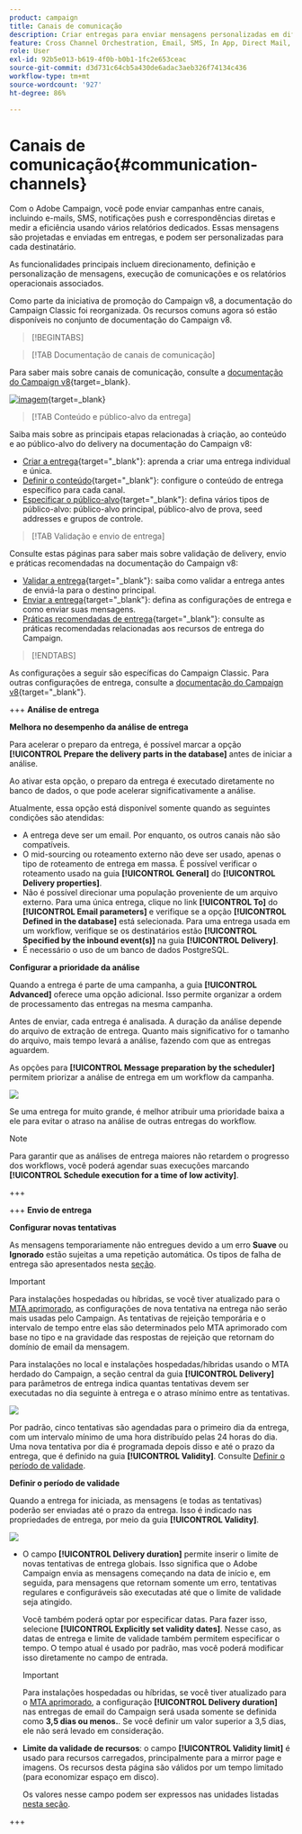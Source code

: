 ```yaml
---
product: campaign
title: Canais de comunicação
description: Criar entregas para enviar mensagens personalizadas em diferentes canais
feature: Cross Channel Orchestration, Email, SMS, In App, Direct Mail, Push
role: User
exl-id: 92b5e013-b619-4f0b-b0b1-1fc2e653ceac
source-git-commit: d3d731c64cb5a430de6adac3aeb326f74134c436
workflow-type: tm+mt
source-wordcount: '927'
ht-degree: 86%

---
```


# Canais de comunicação{#communication-channels}

Com o Adobe Campaign, você pode enviar campanhas entre canais, incluindo e-mails, SMS, notificações push e correspondências diretas e medir a eficiência usando vários relatórios dedicados. Essas mensagens são projetadas e enviadas em entregas, e podem ser personalizadas para cada destinatário.

As funcionalidades principais incluem direcionamento, definição e personalização de mensagens, execução de comunicações e os relatórios operacionais associados.

Como parte da iniciativa de promoção do Campaign v8, a documentação do Campaign Classic foi reorganizada. Os recursos comuns agora só estão disponíveis no conjunto de documentação do Campaign v8.



>[!BEGINTABS]

>[!TAB Documentação de canais de comunicação]

Para saber mais sobre canais de comunicação, consulte a [documentação do Campaign v8](https://experienceleague.adobe.com/docs/campaign/campaign-v8/send/gs-message.html){target=_blank}.


[![imagem](../../assets/do-not-localize/learn-more-button.svg)](https://experienceleague.adobe.com/docs/campaign/campaign-v8/send/gs-message.html){target=_blank}


>[!TAB Conteúdo e público-alvo da entrega]

Saiba mais sobre as principais etapas relacionadas à criação, ao conteúdo e ao público-alvo do delivery na documentação do Campaign v8:

* [Criar a entrega](https://experienceleague.adobe.com/docs/campaign/campaign-v8/send/create-message.html?lang=pt-BR#create-the-delivery){target="_blank"}: aprenda a criar uma entrega individual e única.
* [Definir o conteúdo](https://experienceleague.adobe.com/docs/campaign/campaign-v8/send/create-message.html?lang=pt-BR#content-of-the-delivery){target="_blank"}: configure o conteúdo de entrega específico para cada canal.
* [Especificar o público-alvo](https://experienceleague.adobe.com/docs/campaign/campaign-v8/send/create-message.html?lang=pt-BR#target-population){target="_blank"}: defina vários tipos de público-alvo: público-alvo principal, público-alvo de prova, seed addresses e grupos de controle.


>[!TAB Validação e envio de entrega]

Consulte estas páginas para saber mais sobre validação de delivery, envio e práticas recomendadas na documentação do Campaign v8:

* [Validar a entrega](https://experienceleague.adobe.com/docs/campaign/campaign-v8/send/create-message.html?lang=pt-BR#validate-the-delivery){target="_blank"}: saiba como validar a entrega antes de enviá-la para o destino principal.
* [Enviar a entrega](https://experienceleague.adobe.com/docs/campaign/campaign-v8/send/create-message.html?lang=pt-BR#configuring-and-sending-the-delivery){target="_blank"}: defina as configurações de entrega e como enviar suas mensagens.
* [Práticas recomendadas de entrega](https://experienceleague.adobe.com/docs/campaign/campaign-v8/send/delivery-best-practices.html?lang=pt-BR){target="_blank"}: consulte as práticas recomendadas relacionadas aos recursos de entrega do Campaign.

>[!ENDTABS]

As configurações a seguir são específicas do Campaign Classic. Para outras configurações de entrega, consulte a [documentação do Campaign v8](https://experienceleague.adobe.com/docs/campaign/campaign-v8/send/gs-message.html){target="_blank"}.

+++ **Análise de entrega**

**Melhora no desempenho da análise de entrega**

Para acelerar o preparo da entrega, é possível marcar a opção **[!UICONTROL Prepare the delivery parts in the database]** antes de iniciar a análise.

Ao ativar esta opção, o preparo da entrega é executado diretamente no banco de dados, o que pode acelerar significativamente a análise.

Atualmente, essa opção está disponível somente quando as seguintes condições são atendidas:

* A entrega deve ser um email. Por enquanto, os outros canais não são compatíveis.
* O mid-sourcing ou roteamento externo não deve ser usado, apenas o tipo de roteamento de entrega em massa. É possível verificar o roteamento usado na guia **[!UICONTROL General]** do **[!UICONTROL Delivery properties]**.
* Não é possível direcionar uma população proveniente de um arquivo externo. Para uma única entrega, clique no link **[!UICONTROL To]** do **[!UICONTROL Email parameters]** e verifique se a opção **[!UICONTROL Defined in the database]** está selecionada. Para uma entrega usada em um workflow, verifique se os destinatários estão **[!UICONTROL Specified by the inbound event(s)]** na guia **[!UICONTROL Delivery]**.
* É necessário o uso de um banco de dados PostgreSQL.

**Configurar a prioridade da análise**

Quando a entrega é parte de uma campanha, a guia **[!UICONTROL Advanced]** oferece uma opção adicional. Isso permite organizar a ordem de processamento das entregas na mesma campanha.

Antes de enviar, cada entrega é analisada. A duração da análise depende do arquivo de extração de entrega. Quanto mais significativo for o tamanho do arquivo, mais tempo levará a análise, fazendo com que as entregas aguardem.

As opções para **[!UICONTROL Message preparation by the scheduler]** permitem priorizar a análise de entrega em um workflow da campanha.

![](assets/delivery_analysis_priority.png)

Se uma entrega for muito grande, é melhor atribuir uma prioridade baixa a ele para evitar o atraso na análise de outras entregas do workflow.

>[!NOTE]
>
>Para garantir que as análises de entrega maiores não retardem o progresso dos workflows, você poderá agendar suas execuções marcando **[!UICONTROL Schedule execution for a time of low activity]**.

+++

+++ **Envio de entrega**

**Configurar novas tentativas**

As mensagens temporariamente não entregues devido a um erro **Suave** ou **Ignorado** estão sujeitas a uma repetição automática. Os tipos de falha de entrega são apresentados nesta [seção](understanding-delivery-failures.md#delivery-failure-types-and-reasons).

>[!IMPORTANT]
>
>Para instalações hospedadas ou híbridas, se você tiver atualizado para o [MTA aprimorado](sending-with-enhanced-mta.md), as configurações de nova tentativa na entrega não serão mais usadas pelo Campaign. As tentativas de rejeição temporária e o intervalo de tempo entre elas são determinados pelo MTA aprimorado com base no tipo e na gravidade das respostas de rejeição que retornam do domínio de email da mensagem.

Para instalações no local e instalações hospedadas/híbridas usando o MTA herdado do Campaign, a seção central da guia **[!UICONTROL Delivery]** para parâmetros de entrega indica quantas tentativas devem ser executadas no dia seguinte à entrega e o atraso mínimo entre as tentativas.

![](assets/s_ncs_user_wizard_retry_param.png)

Por padrão, cinco tentativas são agendadas para o primeiro dia da entrega, com um intervalo mínimo de uma hora distribuído pelas 24 horas do dia. Uma nova tentativa por dia é programada depois disso e até o prazo da entrega, que é definido na guia **[!UICONTROL Validity]**. Consulte [Definir o período de validade](#defining-validity-period).

**Definir o período de validade**

Quando a entrega for iniciada, as mensagens (e todas as tentativas) poderão ser enviadas até o prazo da entrega. Isso é indicado nas propriedades de entrega, por meio da guia **[!UICONTROL Validity]**.

![](assets/s_ncs_user_email_del_valid_period.png)

* O campo **[!UICONTROL Delivery duration]** permite inserir o limite de novas tentativas de entrega globais. Isso significa que o Adobe Campaign envia as mensagens começando na data de início e, em seguida, para mensagens que retornam somente um erro, tentativas regulares e configuráveis são executadas até que o limite de validade seja atingido.

  Você também poderá optar por especificar datas. Para fazer isso, selecione **[!UICONTROL Explicitly set validity dates]**. Nesse caso, as datas de entrega e limite de validade também permitem especificar o tempo. O tempo atual é usado por padrão, mas você poderá modificar isso diretamente no campo de entrada.

  >[!IMPORTANT]
  >
  >Para instalações hospedadas ou híbridas, se você tiver atualizado para o [MTA aprimorado](sending-with-enhanced-mta.md), a configuração **[!UICONTROL Delivery duration]** nas entregas de email do Campaign será usada somente se definida como **3,5 dias ou menos.**. Se você definir um valor superior a 3,5 dias, ele não será levado em consideração.

* **Limite da validade de recursos**: o campo **[!UICONTROL Validity limit]** é usado para recursos carregados, principalmente para a mirror page e imagens. Os recursos desta página são válidos por um tempo limitado (para economizar espaço em disco).

  Os valores nesse campo podem ser expressos nas unidades listadas [nesta seção](../../platform/using/adobe-campaign-workspace.md#default-units).

+++

<!--

   Learn how to create a one-shot single delivery. You can create other types of deliveries to build your use cases. 

For more information about the different types of deliveries and how to create them, refer to the [Campaign v8 documentation](https://experienceleague.adobe.com/docs/campaign/campaign-v8/send/create-message.html){target="_blank"}. 

>[!NOTE]
>
>Adobe Campaign offers a set of tools to monitor your deliverability and optimize email sending. Learn more in [this section](about-deliverability.md).

Delivery sending can be automated by preparing a delivery and/or sending it in the process of a workflow. For more on delivery-type activities in workflows, refer to [this section](../../workflow/using/about-action-activities.md).

Adobe Campaign offers the following delivery channels:

1. **Email channel**: email deliveries let you send personalized emails to the target population. Refer to [About email channel](about-email-channel.md).
1. **Direct mail channel**: direct mail deliveries let you generate an extraction file which contains data on the target population. Refer to [About direct mail channel](about-direct-mail-channel.md).
1. **Mobile channel**: deliveries on mobile channels let you send personalized SMS or LINE messages to the target population. Refer to [SMS channel](sms-channel.md).
1. **Mobile application channel**: mobile app deliveries let you send notifications to iOS and Android systems. Refer to the [Mobile app channel](about-mobile-app-channel.md) chapter.

   Other channels are described on [this section](#other-channels).

   >[!NOTE]
   >
   >The number of available channels depends on your contract. Please check your license agreement.

Deliveries can be carried out **online** (via email, one of the mobile channels and push notifications), and **offline** (direct mail channel).

Depending on the channel, delivery modes can be:

* Direct mass delivery via Adobe Campaign (default mode for email channel).
* External delivery via a specialist operator who is given the output file generated by the delivery assistant (default mode for direct mail channel).

External accounts are configured via the **[!UICONTROL Administration > Platform > External accounts]** node. This configuration should be performed by expert users only.

## Email deliveries {#email-deliveries}

The [Email channel](about-email-channel.md) is one of the core channels in Adobe Campaign, allowing you to schedule and send personalized emails to specific targets.

You can send different types of emails:

* Single-send emails: emails that you can send once to a defined target. They are usually used to promote a specific content that would be prepared and sent only once (newsletter, promotional email, etc.).
* Recurring emails: in a campaign, send the same email regularly and aggregate each send and its reports on a periodic basis. The same email is sent, but usually to a different target, based on the eligible target for the day of the send. A common example is a birthday email. For more on this, refer to [Recurring deliveries](../../workflow/using/recurring-delivery.md).
* Transactional emails: unitary emails that are triggered based on your customers' behavior. Refer to [Transactional messaging](../../message-center/using/about-transactional-messaging.md).

To learn about delivery usage and recommendations, consult Campaign [Delivery best practices](delivery-best-practices.md).

For more on the different types of deliveries, refer to [this section](#types-of-deliveries).

## Mobile deliveries {#mobile-deliveries}

Adobe Campaign allows you to deliver [SMS](sms-channel.md) and [LINE](line-channel.md) messages on mobiles.

For SMS messages, you can create, modify, and personalize messages in text format only. You can also preview your SMS messages before they are sent.

For LINE messages, you can send text or images and links.

To deliver SMS or LINE messages to a mobile phone you need:

* An external account configured on the **[!UICONTROL Mobile (SMS)]** channel or on the **[!UICONTROL LINE]** channel. 
* An SMS or LINE delivery template that is correctly linked to this external account.

## Push notifications {#push-notifications}

Adobe Campaign allows you to send personalized and segmented [push notifications](about-mobile-app-channel.md) on iOS and Android mobile devices, through dedicated apps. Once configuration and integration steps have been performed, iOS and Android deliveries can be created and sent. You can also design rich notifications with images or videos.

## Direct mail {#direct-mail}

[Direct mail](about-direct-mail-channel.md) is an offline channel that allows you to personalize and generate the file required by direct mail providers. It gives you the possibility to mix online and offline channels in your customer journeys.

Online channels allow you to create your messages (email, SMS, mobile app delivery, etc.) and send them to your audience directly from Adobe Campaign. With offline channels, it is different. When you prepare a direct mail delivery, Adobe Campaign generates a file including all the targeted profiles and the chosen contact information (postal address for example). You will then be able to send this file to your direct mail provider who will take care of the actual sending.

## Other channels {#other-channels}

Adobe Campaign offers Telephone delivery template, which is used to create external deliveries. Using this channel implies you set up dedicated methodologies to process output files. Configuration steps are the same as for [Direct mail channel](about-direct-mail-channel.md).

>[!NOTE]
>
>The Telephone channel is not available out-of-the-box. Its implementation requires Adobe Consulting or an Adobe Partner to be engaged. Please reach out to your Adobe representative for more information.

In addition, 'Other' type deliveries use a specific technical template which does not execute a process: this lets them manage marketing actions executed outside of the Adobe Campaign platform.

This channel has no specific mechanism. It is a generic channel that has its own external account routing option, delivery template type and campaign workflow activity, just like any other communication channel available in Adobe Campaign.

This channel is designed for descriptive purposes only, for example to define deliveries for which you want to keep a trace of the target of a campaign performed in a tool other than Adobe Campaign.

## Types of deliveries{#types-of-deliveries}

There are three types of delivery objects in Campaign:

### Single delivery {#single-delivery}

A **delivery** is a standalone delivery object that is executed once. It can be duplicated, prepared again, but as long as it is in its final state (canceled, stopped, finished), it cannot be reused.

Deliveries can be created either from the list of deliveries, or within a workflow via a [Delivery](../../workflow/using/delivery.md) activity.

Workflows also provide specific delivery activities according to the type of channel you want to use. For more on these activities, refer to [this section](../../workflow/using/cross-channel-deliveries.md).

### Recurring delivery {#recurring-delivery}

A **recurring delivery** lets you create a new delivery each time the activity is executed. This avoids you having to create a new delivery for recurring tasks.

As an example, if you run this type of activity once a month, you will end up with 12 deliveries after a year.

Recurring deliveries are created within workflows via the [Recurring delivery activity](../../workflow/using/recurring-delivery.md). An example of this activity being used is presented in this section: [Creating a recurring delivery in a targeting workflow](../../workflow/using/sending-a-birthday-email.md#creating-a-recurring-delivery-in-a-targeting-workflow).

### Continuous delivery {#continuous-delivery}

A **continuous delivery** lets you add new recipients to an existing delivery, which avoids having to create a new delivery each time it is executed.

If an information in the delivery changes (content, name, etc.), a new delivery object is created at the delivery execution. If no information was changed, the same delivery object is reused and the delivery and tracking logs are added in the same object.

As an example, if you run this type of activity once a month, you will end up with a single delivery after a year (provided you did not make any change to the delivery).

Continuous deliveries are created within workflows via the [Continuous delivery activity](../../workflow/using/continuous-delivery.md).-->
